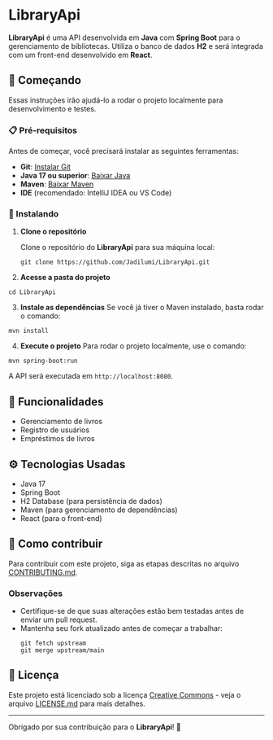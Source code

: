 # LibraryApi

**LibraryApi** é uma API desenvolvida em **Java** com **Spring Boot** para o gerenciamento de bibliotecas. Utiliza o banco de dados **H2** e será integrada com um front-end desenvolvido em **React**.

## 🚀 Começando

Essas instruções irão ajudá-lo a rodar o projeto localmente para desenvolvimento e testes.

### 📋 Pré-requisitos

Antes de começar, você precisará instalar as seguintes ferramentas:

- **Git**: [Instalar Git](https://git-scm.com/)
- **Java 17 ou superior**: [Baixar Java](https://adoptium.net/)
- **Maven**: [Baixar Maven](https://maven.apache.org/)
- **IDE** (recomendado: IntelliJ IDEA ou VS Code)

### 🔧 Instalando

1. **Clone o repositório**

   Clone o repositório do **LibraryApi** para sua máquina local:
   ```
   git clone https://github.com/Jadilumi/LibraryApi.git
   ```
   
 2.  **Acesse a pasta do projeto**
   ```
   cd LibraryApi
   ```

 3.  **Instale as dependências**
   Se você já tiver o Maven instalado, basta rodar o comando:
   ```
   mvn install
   ```

 4.  **Execute o projeto**
   Para rodar o projeto localmente, use o comando:
   ```
   mvn spring-boot:run
   ```
A API será executada em `http://localhost:8080`.

## 🎯 Funcionalidades

- Gerenciamento de livros
- Registro de usuários
- Empréstimos de livros

## ⚙️ Tecnologias Usadas

- Java 17
- Spring Boot
- H2 Database (para persistência de dados)
- Maven (para gerenciamento de dependências)
- React (para o front-end)

## 🤝 Como contribuir

Para contribuir com este projeto, siga as etapas descritas no arquivo [CONTRIBUTING.md](CONTRIBUTING.md).

### Observações

- Certifique-se de que suas alterações estão bem testadas antes de enviar um pull request.
- Mantenha seu fork atualizado antes de começar a trabalhar:
   ```
   git fetch upstream
   git merge upstream/main
   ```
## 📄 Licença

Este projeto está licenciado sob a licença [Creative Commons](LICENSE) - veja o arquivo [LICENSE.md](LICENSE) para mais detalhes.

---

Obrigado por sua contribuição para o **LibraryApi**! 🎉
